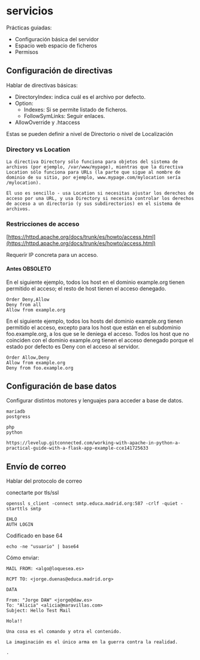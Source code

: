 # servicios

Prácticas guiadas:
- Configuración básica del servidor
- Espacio web espacio de ficheros
- Permisos


## Configuración de directivas

Hablar de directivas básicas:

- DirectoryIndex: indica cuál es el archivo por defecto.
- Option: 
    - Indexes: Si se permite listado de ficheros.
    - FollowSymLinks: Seguir enlaces.
- AllowOverride y .htaccess

Estas se pueden definir a nivel de Directorio o nivel de Localización

### Directory vs Location

```
La directiva Directory sólo funciona para objetos del sistema de archivos (por ejemplo, /var/www/mypage), mientras que la directiva Location sólo funciona para URLs (la parte que sigue al nombre de dominio de su sitio, por ejemplo, www.mypage.com/mylocation sería /mylocation).

El uso es sencillo - usa Location si necesitas ajustar los derechos de acceso por una URL, y usa Directory si necesita controlar los derechos de acceso a un directorio (y sus subdirectorios) en el sistema de archivos.
```

### Restricciones de acceso

[https://httpd.apache.org/docs/trunk/es/howto/access.html](https://httpd.apache.org/docs/trunk/es/howto/access.html)

Requerir IP concreta para un acceso.

#### Antes OBSOLETO

En el siguiente ejemplo, todos los host en el dominio example.org tienen permitido el acceso; el resto de host tienen el acceso denegado.

```
Order Deny,Allow
Deny from all
Allow from example.org
```

En el siguiente ejemplo, todos los hosts del dominio example.org tienen permitido el acceso, excepto para los host que están en el subdominio foo.example.org, a los que se le deniega el acceso. Todos los host que no coinciden con el dominio example.org tienen el acceso denegado porque el estado por defecto es Deny con el acceso al servidor.

```
Order Allow,Deny
Allow from example.org
Deny from foo.example.org
```



## Configuración de base datos

Configurar distintos motores y lenguajes para acceder a base de datos.

```
mariadb
postgress

php
python
```

```
https://levelup.gitconnected.com/working-with-apache-in-python-a-practical-guide-with-a-flask-app-example-cce141725633
```

## Envío de correo

Hablar del protocolo de correo

conectarte por tls/ssl

```
openssl s_client -connect smtp.educa.madrid.org:587 -crlf -quiet -starttls smtp
```

```
EHLO
AUTH LOGIN
```

Codificado en base 64

```
echo -ne "usuario" | base64
```

Cómo enviar:

```
MAIL FROM: <algo@loquesea.es>

RCPT TO: <jorge.duenas@educa.madrid.org>

DATA 

From: "Jorge DAW" <jorge@daw.es>
To: "Alicia" <alicia@maravillas.com>
Subject: Hello Test Mail

Hola!!

Una cosa es el comando y otra el contenido.

La imaginación es el único arma en la guerra contra la realidad.

.
```